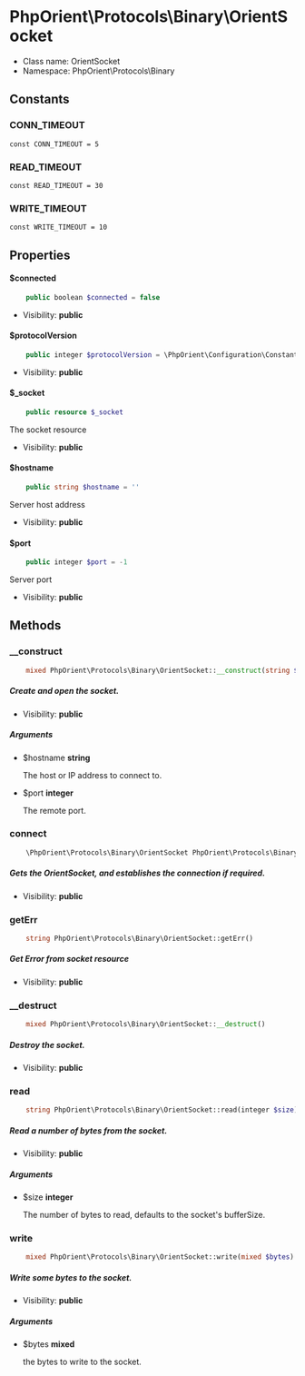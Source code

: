 PhpOrient\Protocols\Binary\OrientSocket
===============






* Class name: OrientSocket
* Namespace: PhpOrient\Protocols\Binary



Constants
----------


### CONN_TIMEOUT

    const CONN_TIMEOUT = 5





### READ_TIMEOUT

    const READ_TIMEOUT = 30





### WRITE_TIMEOUT

    const WRITE_TIMEOUT = 10





Properties
----------


#### $connected
```php
    public boolean $connected = false
```
 



* Visibility: **public**


#### $protocolVersion
```php
    public integer $protocolVersion = \PhpOrient\Configuration\Constants::SUPPORTED_PROTOCOL
```
 



* Visibility: **public**


#### $_socket
```php
    public resource $_socket
```
 The socket resource



* Visibility: **public**


#### $hostname
```php
    public string $hostname = ''
```
 Server host address



* Visibility: **public**


#### $port
```php
    public integer $port = -1
```
 Server port



* Visibility: **public**


Methods
-------


### __construct
```php
    mixed PhpOrient\Protocols\Binary\OrientSocket::__construct(string $hostname, integer $port)
```
##### Create and open the socket.



* Visibility: **public**


##### Arguments
* $hostname **string** <p>The host or IP address to connect to.</p>
* $port **integer** <p>The remote port.</p>



### connect
```php
    \PhpOrient\Protocols\Binary\OrientSocket PhpOrient\Protocols\Binary\OrientSocket::connect()
```
##### Gets the OrientSocket, and establishes the connection if required.



* Visibility: **public**




### getErr
```php
    string PhpOrient\Protocols\Binary\OrientSocket::getErr()
```
##### Get Error from socket resource



* Visibility: **public**




### __destruct
```php
    mixed PhpOrient\Protocols\Binary\OrientSocket::__destruct()
```
##### Destroy the socket.



* Visibility: **public**




### read
```php
    string PhpOrient\Protocols\Binary\OrientSocket::read(integer $size)
```
##### Read a number of bytes from the socket.



* Visibility: **public**


##### Arguments
* $size **integer** <p>The number of bytes to read, defaults to the socket's bufferSize.</p>



### write
```php
    mixed PhpOrient\Protocols\Binary\OrientSocket::write(mixed $bytes)
```
##### Write some bytes to the socket.



* Visibility: **public**


##### Arguments
* $bytes **mixed** <p>the bytes to write to the socket.</p>


